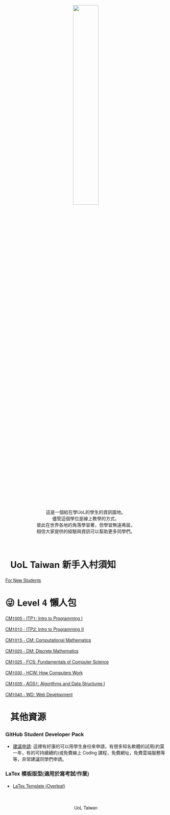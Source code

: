 <style>
body { font-family: 'Helvetica Neue', 'Helvetica', 'Microsoft Yahei', sans-serif; }
</style>
<!-- ![ULTSG_Banner](https://user-images.githubusercontent.com/14081948/160753354-ee8de386-f666-4d3e-b1a6-7055819adabf.png) -->
<p align="center">
<img src="https://user-images.githubusercontent.com/14081948/160769916-cd80de8f-e3df-4b6c-a1ea-b00e866e0190.png" width="40%" style="display:block;margin-left:auto;margin-right:auto;" />
</p>

<p align="center">
這是一個給在學UoL的學生的資訊園地。<br/>
儘管這個學位是線上教學的方式，<br/>
彼此在世界各地的角落學習著，但學習無遠弗屆，<br/>
相信大家提供的經驗與資訊可以幫助更多同學們。
</p>

<p style="height:20px;">&nbsp;</p>

# 🤩 UoL Taiwan 新手入村須知

[For New Students](https://uol-taiwan.github.io/resource-hub/For%20New%20Students.html)

# 😜 Level 4 懶人包

[CM1005 - ITP1: Intro to Programming I](https://uol-taiwan.github.io/resource-hub/Level%204/CM1005%20ITP1/README.html)

[CM1010 - ITP2: Intro to Programming II](https://uol-taiwan.github.io/resource-hub/Level%204/CM1010%20ITP2/README.html)

[CM1015 - CM: Computational Mathematics](https://uol-taiwan.github.io/resource-hub/Level%204/CM1015%20CM/README.html)

[CM1020 - DM: Discrete Mathematics](https://uol-taiwan.github.io/resource-hub/Level%204/CM1020%20DM/README.html)

[CM1025 - FCS: Fundamentals of Computer Science](https://uol-taiwan.github.io/resource-hub/Level%204/CM1025%20FCS/README.html)

[CM1030 - HCW: How Computers Work](https://uol-taiwan.github.io/resource-hub/Level%204/CM1030%20HCW/README.html)

[CM1035 - ADS1: Algorithms and Data Structures I](https://uol-taiwan.github.io/resource-hub/Level%204/CM1035%20ADS1/README.html)
</span>

[CM1040 - WD: Web Development](https://uol-taiwan.github.io/resource-hub/Level%204/CM1040%20WD/README.html)

# 📁 其他資源
### GitHub Student Developer Pack
 - [建議申請](https://education.github.com/pack): 這裡有好康的可以用學生身份來申請，有很多知名軟體的試用(約莫一年，有的可持續續約)或免費線上 Coding 課程，免費網址，免費雲端服務等等，非常建議同學們申請。

### LaTex 模板版型(適用於寫考試/作業)
 - [LaTex Template (Overleaf)](https://www.overleaf.com/read/gdvxqpndqrjg)

<br />

<p align="center">
UoL Taiwan
</p>
